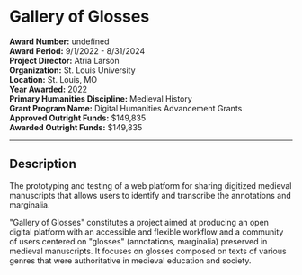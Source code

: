 
# Gallery of Glosses

**Award Number:** undefined  
**Award Period:** 9/1/2022 - 8/31/2024  
**Project Director:** Atria  Larson  
**Organization:** St. Louis University  
**Location:** St. Louis, MO  
**Year Awarded:** 2022  
**Primary Humanities Discipline:** Medieval History  
**Grant Program Name:** Digital Humanities Advancement Grants  
**Approved Outright Funds:** $149,835  
**Awarded Outright Funds:** $149,835  

---

## Description

<p>The prototyping and testing of a web platform for sharing digitized medieval manuscripts that allows users to identify and transcribe the annotations and marginalia. <br /></p>
<p>"Gallery of Glosses" constitutes a project aimed at producing an open digital platform with an accessible and flexible workflow and a community of users centered on "glosses" (annotations, marginalia) preserved in medieval manuscripts. It focuses on glosses composed on texts of various genres that were authoritative in medieval education and society.</p>
